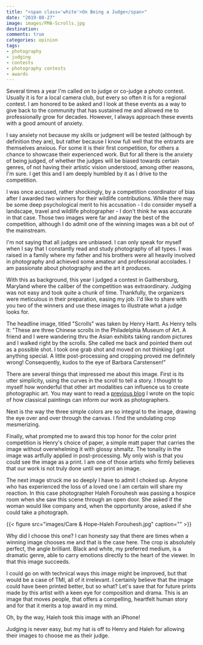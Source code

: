 ```yaml
---
title: "<span class='white'>On Being a Judge</span>"
date: "2019-08-27"
image: images/PMA-Scrolls.jpg
destination:
comments: true
categories: opinion
tags:
- photography
- judging
- contests
- photography contests
- awards
---
```


Several times a year I'm called on to judge or co-judge a photo contest. Usually it is for a local camera club, but every so often it is for a regional contest. I am honored to be asked and I look at these events as a way to give back to the community that has sustained me and allowed me to professionally grow for decades. However, I always approach these events with a good amount of anxiety. 

I say anxiety not because my skills or judgment will be tested (although by definition they are), but rather because I know full well that the entrants are themselves anxious. For some it is their first competition, for others a chance to showcase their experienced work. But for all there is the anxiety of being judged, of whether the judges will be biased towards certain genres, of not having their artistic vision understood, among other reasons, I'm sure. I get this and I am deeply humbled by it as I drive to the competition. 

I was once accused, rather shockingly, by a competition coordinator of bias after I awarded two winners for their wildlife contributions. While there may be some deep psychological merit to his accusation - I do consider myself a landscape, travel and wildlife photographer - I don't think he was accurate in that case. Those two images were far and away the best of the competition, although I do admit one of the winning images was a bit out of the mainstream. 

I'm not saying that all judges are unbiased. I can only speak for myself when I say that I constantly read and study photography of all types. I was raised in a family where my father and his brothers were all heavily involved in photography and achieved some amateur and professional accolades. I am passionate about photography and the art it produces. 

With this as background, this year I judged a contest in Gaithersburg, Maryland where the caliber of the competition was extraordinary. Judging was not easy and took quite a chunk of time. Thankfully, the organizers were meticulous in their preparation, easing my job. I'd like to share with you two of the winners and use these images to illustrate what a judge looks for. 

The headline image, titled "Scrolls" was taken by Henry Hartt. As Henry tells it: "These are three Chinese scrolls in the Philadelphia Museum of Art. A friend and I were wandering thru the Asian exhibits taking random pictures and I walked right by the scrolls. She called me back and pointed them out as a possible shot. I took one grab shot and moved on not thinking I got anything special. A little post-processing and cropping proved me definitely wrong! Consequently, kudos to the eye of Barbara Carstensen!”

There are several things that impressed me about this image. First is its utter simplicity, using the curves in the scroll to tell a story. I thought to myself how wonderful that other art modalities can influence us to create photographic art. You may want to read a [previous blog](https://lesterpickerphoto.com/2013/12/31/photography-as-art/) I wrote on the topic of how classical paintings can inform our work as photographers. 

Next is the way the three simple colors are so integral to the image, drawing the eye over and over through the canvas. I find the undulating crop mesmerizing. 

Finally, what prompted me to award this top honor for the color print competition is Henry's choice of paper, a simple matt paper that carries the image without overwhelming it with glossy shmaltz. The tonality in the image was artfully applied in post-processing. My only wish is that you could see the image as a print. I am one of those artists who firmly believes that our work is not truly done until we print an image. 

The next image struck me so deeply I have to admit I choked up. Anyone who has experienced the loss of a loved one I am certain will share my reaction. In this case photographer Haleh Forouhesh was passing a hospice room when she saw this scene through an open door. She asked if the woman would like company and, when the opportunity arose, asked if she could take a photograph. 

{{< figure src="images/Care & Hope-Haleh Forouhesh.jpg" caption="" >}}

Why did I choose this one? I can honesty say that there are times when a winning image chooses me and that is the case here. The crop is absolutely perfect, the angle brilliant. Black and white, my preferred medium, is a dramatic genre, able to carry emotions directly to the heart of the viewer. In that this image succeeds. 

I could go on with technical ways this image might be improved, but that would be a case of TMI, all of it irrelevant. I certainly believe that the image could have been printed better, but so what? Let's save that for future prints made by this artist with a keen eye for composition and drama. This is an image that moves people, that offers a compelling, heartfelt human story and for that it merits a top award in my mind. 

Oh, by the way, Haleh took this image with an iPhone!

Judging is never easy, but my hat is off to Henry and Haleh for allowing their images to choose me as their judge. 